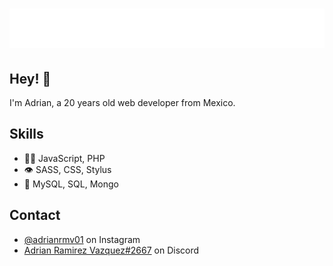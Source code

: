 <h1 align="center">
  <img src="https://raw.githubusercontent.com/AdrianRMV/AdrianRMV/master/name.svg" alt="Adrian Ramirez" />
</h1>

## Hey! 👋
I'm Adrian, a 20 years old web developer from Mexico.


## Skills
- 👨‍💻 JavaScript, PHP
- 👁️ SASS, CSS, Stylus
- 💽 MySQL, SQL, Mongo

## Contact
- [@adrianrmv01](https://www.instagram.com/adrianrmv01/) on Instagram
- [Adrian Ramirez Vazquez#2667](./) on Discord
